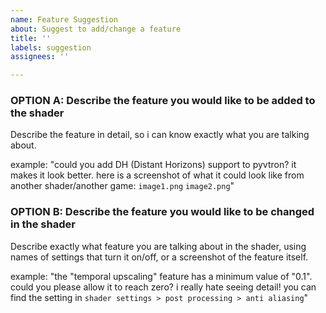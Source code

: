 ```yaml
---
name: Feature Suggestion
about: Suggest to add/change a feature
title: ''
labels: suggestion
assignees: ''

---
```


### OPTION A: Describe the feature you would like to be added to the shader
Describe the feature in detail, so i can know exactly what you are talking about.

example: "could you add DH (Distant Horizons) support to pyvtron? it makes it look better. here is a screenshot of what it could look like from another shader/another game: `image1.png` `image2.png`"

### OPTION B: Describe the feature you would like to be changed in the shader
Describe exactly what feature you are talking about in the shader, using names of settings that turn it on/off, or a screenshot of the feature itself.

example: "the "temporal upscaling" feature has a minimum value of "0.1". could you please allow it to reach zero? i really hate seeing detail!
you can find the setting in `shader settings > post processing > anti aliasing`"
